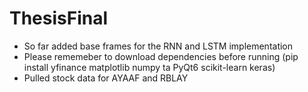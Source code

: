 # ThesisFinal
- So far added base frames for the RNN and LSTM implementation
- Please rememeber to download dependencies before running (pip install yfinance matplotlib numpy ta PyQt6 scikit-learn keras)
- Pulled stock data for AYAAF and RBLAY